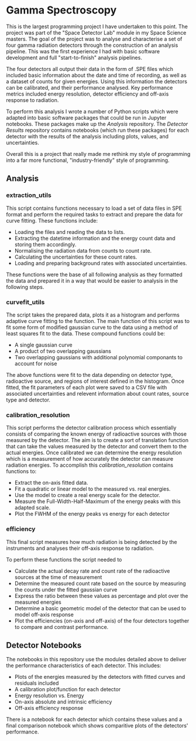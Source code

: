 # Gamma Spectroscopy 

This is the largest programming project I have undertaken to this point. The project was part
of the "Space Detector Lab" module in my Space Science masters. The goal of the project was
to analyse and characterise a set of four gamma radiation detectors through the construction 
of an analysis pipeline. This was the first experience I had with basic software development and full "start-to-finish" 
analysis pipelines. 

The four detectors all output their data in the form of .SPE files which included basic information about the date and time
of recording, as well as a dataset of counts for given energies. Using this information the detectors can be 
calibrated, and their performance analysed. Key performance metrics included energy resolution, detector efficiency and off-axis response
to radiation. 

To perform this analysis I wrote a number of Python scripts which were adapted into basic software packages that could be run in Jupyter notebooks. 
These packages make up the *Analysis* repository. The *Detector Results* repository contains notebooks (which run these packages) for each detector with the results of the 
analysis including plots, values, and uncertainties. 

Overall this is a project that really made me rethink my style of programming into a far more functional, "industry-friendly" style of programming. 

## Analysis
### extraction_utils

This script contains functions necessary to load a set of data files in SPE format and perform the required tasks to extract and prepare the data for curve fitting. 
These functions include: 

- Loading the files and reading the data to lists.
- Extracting the datetime information and the energy count data and storing them accordingly. 
- Normalising the radiation data from counts to count rate. 
- Calculating the uncertainties for these count rates. 
- Loading and preparing background rates with associated uncertainties. 

These functions were the base of all following analysis as they formatted the data and prepared it in a way that would be easier to analysis in the following steps. 

### curvefit_utils

The script takes the prepared data, plots it as a histogram and performs adaptive curve fitting to the function. The main function of this script was to 
fit some form of modified gaussian curve to the data using a method of least squares fit to the data. These compound functions could be: 

- A single gaussian curve
- A product of two overlapping gaussians
- Two overlapping gaussians with additional polynomial componants to account for noise

The above functions were fit to the data depending on detector type, radioactive source, and regions of interest defined in the histogram. 
Once fitted, the fit parameters of each plot were saved to a CSV file with associated uncertainties and relevent information about count rates, source type and detector. 


### calibration_resolution 

This script performs the detector calibration process which essentially consists of comparing the known energy of radioactive sources with those measured by the detector. The aim is to 
create a sort of translation function that can take the values measured by the detector and convert them to the actual energies. Once calibrated we can determine the energy resolution 
which is a measurement of how accurately the detector can measure radiation energies. 
To accomplish this *calibration_resolution* contains functions to: 

- Extract the on-axis fitted data.
- Fit a quadratic or linear model to the measured vs. real energies.
- Use the model to create a real energy scale for the detector. 
- Measure the Full-Width-Half-Maximum of the energy peaks with this adapted scale. 
- Plot the FWHM of the energy peaks vs energy for each detector


### efficiency 

This final script measures how much radiation is being detected by the instruments and analyses their off-axis response to radiation. 

To perform these functions the script needed to 

- Calculate the actual decay rate and count rate of the radioactive sources at the time of measurement
- Determine the measured count rate based on the source by measuring the counts under the fitted gaussian curve
- Express the ratio between these values as percentage and plot over the measured energies 
- Determine a basic geometric model of the detector that can be used to model off-axis response
- Plot the efficiencies (on-axis and off-axis) of the four detectors together to compare and contrast performance. 


## Detector Notebooks

The notebooks in this repository use the modules detailed above to deliver the performance characteristics of each detector. 
This includes: 

- Plots of the energies measured by the detectors with fitted curves and residuals included
- A calibration plot/function for each detector 
- Energy resolution vs. Energy 
- On-axis absolute and intrinsic efficiency
- Off-axis efficiency response

There is a notebook for each detector which contains these values and a final comparison notebook which shows comparitive plots of the detectors' performance. 


 






